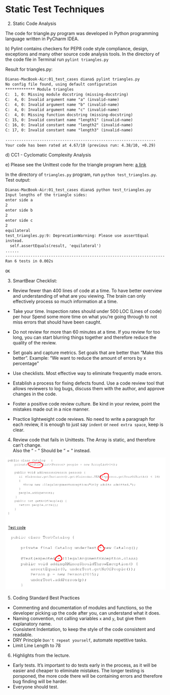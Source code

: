 # Static Test Techniques

2. Static Code Analysis

The code for triangle.py program was developed in Python programming language
written in PyCharm IDEA.

b) Pylint contains checkers for PEP8 code style compliance, design, exceptions
   and many other source code analysis tools.
   In the directory of the code file in Terminal run `pylint triangles.py`

   Result for triangles.py:

```
Dianas-MacBook-Air:01_test_cases diana$ pylint triangles.py
No config file found, using default configuration
************* Module triangles
C:  1, 0: Missing module docstring (missing-docstring)
C:  4, 0: Invalid argument name "a" (invalid-name)
C:  4, 0: Invalid argument name "b" (invalid-name)
C:  4, 0: Invalid argument name "c" (invalid-name)
C:  4, 0: Missing function docstring (missing-docstring)
C: 15, 0: Invalid constant name "length1" (invalid-name)
C: 16, 0: Invalid constant name "length2" (invalid-name)
C: 17, 0: Invalid constant name "length3" (invalid-name)

------------------------------------------------------------------
Your code has been rated at 4.67/10 (previous run: 4.38/10, +0.29)
```

d) CC1 - Cyclomatic Complexity Analysis

e) Please see the Unittest code for the triangle program here:
[a link](https://github.com/UsernameDiana/tests_course/blob/master/01_test_cases/test_triangles.py)

In the directory of `triangles.py` program, run `python test_triangles.py`.
Test output:

```
Dianas-MacBook-Air:01_test_cases diana$ python test_triangles.py
Input lengths of the triangle sides:
enter side a
2
enter side b
2
enter side c
2
equilateral
test_triangles.py:9: DeprecationWarning: Please use assertEqual instead.
  self.assertEquals(result, 'equilateral')
......
----------------------------------------------------------------------
Ran 6 tests in 0.002s

OK
```

3. SmartBear Checklist:

* Review fewer than 400 lines of code at a time.
To have better overview and understanding of what are you viewing.
The brain can only effectively process so much information at a time.

* Take your time. Inspection rates should under 500 LOC (Lines of code) per hour
Spend some more time on what you’re going through to not miss errors that
should have been caught.

* Do not review for more than 60 minutes at a time.
If you review for too long, you can start blurring things together and
therefore reduce the quality of the review.

* Set goals and capture metrics.
Set goals that are better than “Make this better”.
Example: “We want to reduce the amount of errors by x percentage”

* Use checklists.
Most effective way to eliminate frequently made errors.

* Establish a process for fixing defects found.
Use a code review tool that allows reviewers to log bugs, discuss them with
the author, and approve changes in the code.

* Foster a positive code review culture.
Be kind in your review, point the mistakes made out in a nice manner.

* Practice lightweight code reviews.
No need to write a paragraph for each review, it is enough to just say `indent`
or `need extra space`, keep is clear.

4. Review code that fails in Unittests.
The Array is static, and therefore can’t change.  
Also the “ -  “ Should be “ = “ instead.

![alt text](https://github.com/UsernameDiana/tests_course/blob/master/02_static_test/test.png)

5. Coding Standard Best Practices
* Commenting and documentation of modules and functions, so the developer picking
up the code after you, can understand what it does.
* Naming convention, not calling variables `x` and `y`, but give them explanatory name.
* Consistent Indentation, to keep the style of the code consistent and readable.
* DRY Principle `Don't repeat yourself`, automate repetitive tasks.
* Limit Line Length to 78

6. Highlights from the lecture.
* Early tests.
It’s important to do tests early in the process, as it will be easier and cheaper 
to eliminate mistakes. The longer testing is porsponed, the more code there will
be containing errors and therefore bug finding will be harder.
* Everyone should test.
